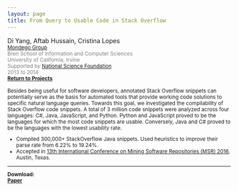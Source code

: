 ```yaml
---
layout: page
title: From Query to Usable Code in Stack Overflow
---
```


Di Yang, Aftab Hussain, Cristina Lopes 
<small><br> <font color="gray"><a href="http://mondego.ics.uci.edu/">Mondego Group</a>
<br> Bren School of Information and Computer Sciences
<br> University of California, Irvine 
<br> Supported by <a href = "https://www.nsf.gov/">National Science Foundation</a>
<br>2013 to 2014</font> 
<br><b><a href="../Projects/index.html#query-sof-menu">Return to Projects</a></b>

Besides being useful for software developers, annotated Stack Overflow snippets 
can potentially serve
as the basis for automated tools that provide working code
solutions to specific natural language queries.
Towards this goal, we investigated the compilability of
Stack Overflow code snippets. A total of 3 million 
code snippets were analyzed across four languages:
C\#, Java, JavaScript, and Python. Python and
JavaScript proved to be the languages for which the most
code snippets are usable. Conversely, Java and C\# proved
to be the languages with the lowest usability rate.

- Compiled 300,000+ StackOverflow Java snippets. Used heuristics to improve their parse rate from 6.22% to 19.24%.
- Accepted in [13th International Conference on Mining Software Repositories (MSR) 2016](http://2016.msrconf.org/#/home), Austin, Texas.  

_________________

<b>Download:
<br>[Paper](https://arxiv.org/pdf/1605.04464.pdf)


	
